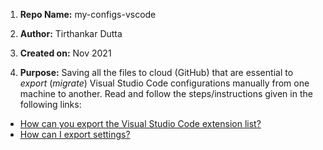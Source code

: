 1. **Repo Name:** my-configs-vscode

2. **Author:** Tirthankar Dutta

3. **Created on:** Nov 2021

4. **Purpose:** Saving all the files to cloud (GitHub) that are essential to *export* (*migrate*) Visual Studio Code configurations manually from one machine to another. Read and follow the steps/instructions given in the following links:
  - [How can you export the Visual Studio Code extension list?](https://stackoverflow.com/questions/35773299/how-can-you-export-the-visual-studio-code-extension-list)
  - [How can I export settings?](https://stackoverflow.com/questions/35368889/how-can-i-export-settings)

